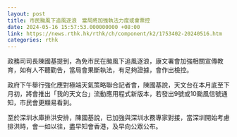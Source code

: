 ```yaml
---
layout: post
title: 市民颱風下追風逐浪　當局將加強執法力度或會票控
date: 2024-05-16 15:57:53.000000000 +08:00
link: https://news.rthk.hk/rthk/ch/component/k2/1753402-20240516.htm
categories: rthk
---
```


政務司司長陳國基提到，為免市民在颱風下追風逐浪，康文署會加強相關宣傳教育，如有人不聽勸告，當局會果斷執法，有足夠證據，會作出檢控。

政府下午舉行強化應對極端天氣策略聯合記者會，陳國基說，天文台在本月底至下月初，將會推出「我的天文台」流動應用程式新版本，若發出9號或10颱風信號通知，市民會更顯易看到。

至於深圳水庫排洪安排，陳國基說，已加強與深圳水務專家對接，當深圳開始考慮排洪時，會一如以往，盡早知會香港，及早向公眾公布。
